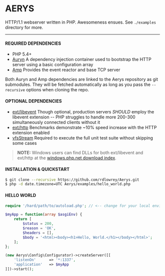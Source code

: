 # AERYS

HTTP/1.1 webserver written in PHP. Awesomeness ensues. See `./examples` directory for more.

-----------------------------

#### REQUIRED DEPENDENCIES

- PHP 5.4+
- [Auryn](https://github.com/rdlowrey/Auryn) A dependency injection container used to bootstrap the
HTTP server using a basic configuration array
- [Amp](https://github.com/rdlowrey/Amp) Provides the event reactor and base TCP server

Both Auryn and Amp dependencies are linked to the Aerys repository as git submodules. They will be
fetched automatically as long as you pass the `--recursive` options when cloning the repo.

#### OPTIONAL DEPENDENCIES

- [ext/libevent](http://pecl.php.net/package/libevent) Though optional, production servers *SHOULD*
employ the libevent extension -- PHP struggles to handle more 200-300 simultaneously connected clients
without it
- [ext/http](http://pecl.php.net/package/pecl_http) Benchmarks demonstrate ~10% speed increase with
the HTTP extension enabled
- [vfsStream](https://github.com/mikey179/vfsStream) Required to execute the full unit test suite 
without skipping some cases

> **NOTE:** Windows users can find DLLs for both ext/libevent and ext/http at the
> [windows.php.net download index](http://windows.php.net/downloads/pecl/releases/).

#### INSTALLATION & QUICKSTART

```bash
$ git clone --recursive https://github.com/rdlowrey/Aerys.git
$ php -d date.timezone=UTC Aerys/examples/hello_world.php
```

#### HELLO WORLD

```php
require '/hard/path/to/autoload.php'; // <-- change for your local environment

$myApp = function(array $asgiEnv) {
    return [
        $status = 200,
        $reason = 'OK',
        $headers = [],
        $body = '<html><body><h1>Hello, World.</h1></body></html>';
    ];
};

(new Aerys\Config\Configurator)->createServer([[
    'listenOn'      => '*:1337',
    'application'   => $myApp
]])->start();
```
